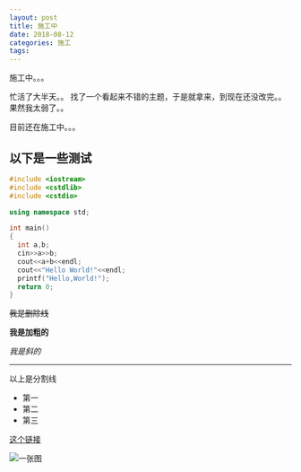 ```yaml
---
layout: post
title: 施工中
date: 2018-08-12
categories: 施工
tags:
---
```

施工中。。。

忙活了大半天。。
找了一个看起来不错的主题，于是就拿来，到现在还没改完。。
果然我太弱了。。

目前还在施工中。。。

## 以下是一些测试

```cpp
#include <iostream>
#include <cstdlib>
#include <cstdio>

using namespace std;

int main()
{
  int a,b;
  cin>>a>>b;
  cout<<a+b<<endl;
  cout<<"Hello World!"<<endl;
  printf("Hello,World!");
  return 0;
}
```

~~我是删除线~~

**我是加粗的**

_我是斜的_

------------

以上是分割线

- 第一
- 第二
- 第三

[这个链接](https://wwwxxxzzz666.github.io)

![一张图](http://www.bay12games.com/dwarves/screens/adv44.png)

